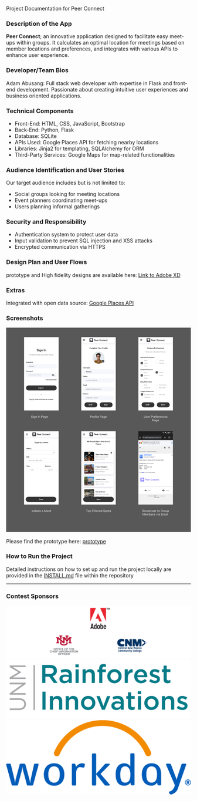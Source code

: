  Project Documentation for Peer Connect


### Description of the App
**Peer Connect**; an innovative application designed to facilitate easy meet-ups within groups. It calculates an optimal location for meetings based on member locations and preferences, and integrates with various APIs to enhance user experience.

### Developer/Team Bios
Adam Abusang: Full stack web developer with expertise in Flask and front-end development. Passionate about creating intuitive user experiences and business oriented applications.

### Technical Components
- Front-End: HTML, CSS, JavaScript, Bootstrap
- Back-End: Python, Flask
- Database: SQLite
- APIs Used: Google Places API for fetching nearby locations
- Libraries: Jinja2 for templating, SQLAlchemy for ORM
- Third-Party Services: Google Maps for map-related functionalities

### Audience Identification and User Stories
Our target audience includes but is not limited to:

- Social groups looking for meeting locations
- Event planners coordinating meet-ups
- Users planning informal gatherings


### Security and Responsibility
- Authentication system to protect user data
- Input validation to prevent SQL injection and XSS attacks
- Encrypted communication via HTTPS

### Design Plan and User Flows
prototype and High fidelity designs are available here: [Link to Adobe XD](https://xd.adobe.com/view/195e26ca-f45c-46eb-a256-67380c655524-4c0d/)

### Extras
Integrated with open data source: [Google Places API](https://developers.google.com/maps/documentation/places/web-service/overview)


### Screenshots
![Demo files](app/static/images/peerConnect01.png)

Please find the prototype here: [prototype](https://xd.adobe.com/view/195e26ca-f45c-46eb-a256-67380c655524-4c0d/)


### How to Run the Project
Detailed instructions on how to set up and run the project locally are provided in the [INSTALL.md](INSTALL.md) file within the repository

------
### Contest Sponsors
![Adobe XD](app/static/images/adobe.png) 
![Alt](app/static/images/sp2.png)
![Alt](app/static/images/sp3.png) 
![Alt](app/static/images/sp4.png) 